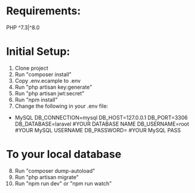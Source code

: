 # Requirements:
PHP ^7.3|^8.0

# Initial Setup:
1. Clone project
2. Run "composer install"
3. Copy .env.ecample to .env
4. Run "php artisan key:generate"
5. Run "php artisan jwt:secret"
6. Run "npm install"
7. Change the following in your .env file:

- MySQL
DB_CONNECTION=mysql
DB_HOST=127.0.0.1
DB_PORT=3306
DB_DATABASE=laravel #YOUR DATABASE NAME
DB_USERNAME=root    #YOUR MySQL USERNAME
DB_PASSWORD=        #YOUR MySQL PASS

# To your local database
8. Run "composer dump-autoload"
9. Run "php artisan migrate"
10. Run "npm run dev" or "npm run watch"
